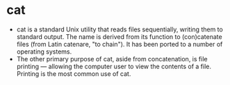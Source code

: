 # cat
- cat is a standard Unix utility that reads files sequentially, writing them to standard output. The name is derived from its function to (con)catenate files (from Latin catenare, "to chain"). It has been ported to a number of operating systems.
- The other primary purpose of cat, aside from concatenation, is file printing — allowing the computer user to view the contents of a file. Printing is the most common use of cat.

